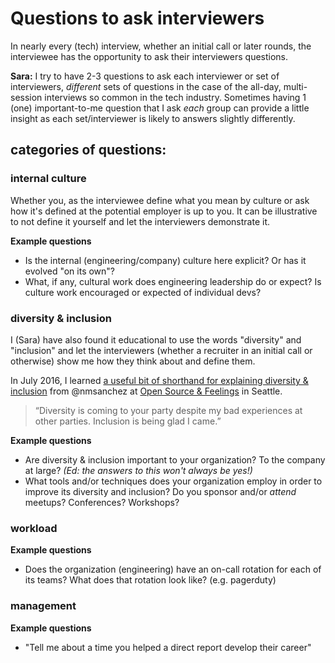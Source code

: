 # Questions to ask interviewers

In nearly every (tech) interview, whether an initial call or later rounds, the interviewee has the opportunity to ask their interviewers questions.

**Sara:** I try to have 2-3 questions to ask each interviewer or set of interviewers, _different_ sets of questions in the case of the all-day, multi-session interviews so common in the tech industry. Sometimes having 1 (one) important-to-me question that I ask _each_ group can provide a little insight as each set/interviewer is likely to answers slightly differently.

## categories of questions:

### internal culture

Whether you, as the interviewee define what you mean by culture or ask how it's defined at the potential employer is up to you. It can be illustrative to not define it yourself and let the interviewers demonstrate it.

**Example questions**   
* Is the internal (engineering/company) culture here explicit? Or has it evolved "on its own"?
* What, if any, cultural work does engineering leadership do or expect? Is culture work encouraged or expected of individual devs?

### diversity & inclusion

I (Sara) have also found it educational to use the words "diversity" and "inclusion" and let the interviewers (whether a recruiter in an initial call or otherwise) show me how they think about and define them.

In July 2016, I learned [a useful bit of shorthand for explaining diversity & inclusion](https://twitter.com/dotsara/status/756529441166151680) from @nmsanchez at [Open Source & Feelings](http://www.osfeels.com) in Seattle.

> “Diversity is coming to your party despite my bad experiences at other parties. Inclusion is being glad I came.” 

**Example questions**   
* Are diversity & inclusion important to your organization? To the company at large? _(Ed: the answers to this won't always be yes!)_
* What tools and/or techniques does your organization employ in order to improve its diversity and inclusion? Do you sponsor and/or _attend_ meetups? Conferences? Workshops? 

### workload

**Example questions**   
* Does the organization (engineering) have an on-call rotation for each of its teams? What does that rotation look like? (e.g. pagerduty)

### management

**Example questions**
* "Tell me about a time you helped a direct report develop their career" 

